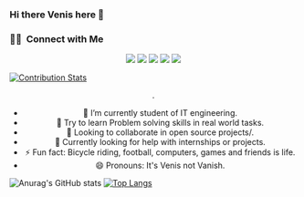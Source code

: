 ### Hi there Venis here 👋

### 🤝🏻 &nbsp;Connect with Me

<p align="center">
<a href="https://www.venisprajapati.blogspot.com"><img src="https://img.shields.io/badge/-venisprajapati.blogspot.com-3423A6?style=flat&logo=Google-Chrome&logoColor=white"/></a>
<a href="https://linkedin.com/in/"><img src="https://img.shields.io/badge/-Venis%20Prajapati-0077B5?style=flat&logo=Linkedin&logoColor=white"/></a>
<a href="mailto:venisprajapati2102@gmail.com"><img src="https://img.shields.io/badge/-venisprajapati2102@gmail.com-D14836?style=flat&logo=Gmail&logoColor=white"/></a>
<a href="https://instagram.com/ven.iis"><img src="https://img.shields.io/badge/-ven.iis-E4405F?style=flat&logo=Instagram&logoColor=white"/></a>
<a href="https://www.facebook.com/venis.prajapati"><img src="https://img.shields.io/badge/-VenisPrajapati-1877F2?style=flat&logo=Facebook&logoColor=white"/></a>

<!--- 
<a href="https://www.pinterest.ca/AVS1508"><img src="https://img.shields.io/badge/-@AVS1508-BD081C?style=flat&logo=Pinterest&logoColor=white"/></a>
<a href="https://www.behance.net/AVS1508"><img src="https://img.shields.io/badge/-@AVS1508-1769FF?style=flat&logo=Behance&logoColor=white"/></a>


</p>

[![Awesome](https://awesome.re/badge.svg)](https://awesome.re) <img src="https://komarev.com/ghpvc/?username=venisprajapati&color=blueviolet">
[![GitHub contributors](https://img.shields.io/github/contributors/venisprajapati/creative-profile-readme)](https://github.com/venisprajapati/creative-profile-readme/graphs/contributors)
[![GitHub issues](https://img.shields.io/github/issues/venisprajapati/creative-profile-readme)](https://github.com/venisprajapati/creative-profile-readme/issues)
[![PRs Welcome](https://img.shields.io/badge/PRs-welcome-brightgreen.svg?style=flat-square)](https://github.com/venisprajapati/creative-profile-readme/pulls)
[![HitCount](https://views.whatilearened.today/views/github/venisprajapati/creative-profile-readme.svg)](https://github.com/venisprajapati/creative-profile-readme)

 -->

[![Contribution Stats](https://github-contribution-stats.vercel.app/api/?username=venisprajapati&layout=compact&theme=radical)](https://github.com/venisprajapati/github-contribution-stats/)

<div align="center">
.
   
- 🔭 I’m currently student of IT engineering.
- 🌱 Try to learn Problem solving skills in real world tasks.
- 👯 Looking to collaborate in open source projects/.
- 🤔 Currently looking for help with internships or projects.
- ⚡ Fun fact: Bicycle riding, football, computers, games and friends is life.
- 😄 Pronouns: It's Venis not Vanish.

</div>

![Anurag's GitHub stats](https://github-readme-stats.vercel.app/api?username=venisprajapati&show_icons=true&theme=radical)
[![Top Langs](https://github-readme-stats.vercel.app/api/top-langs/?username=venisprajapati&layout=compact&theme=radical)](https://github.com/anuraghazra/github-readme-stats)

